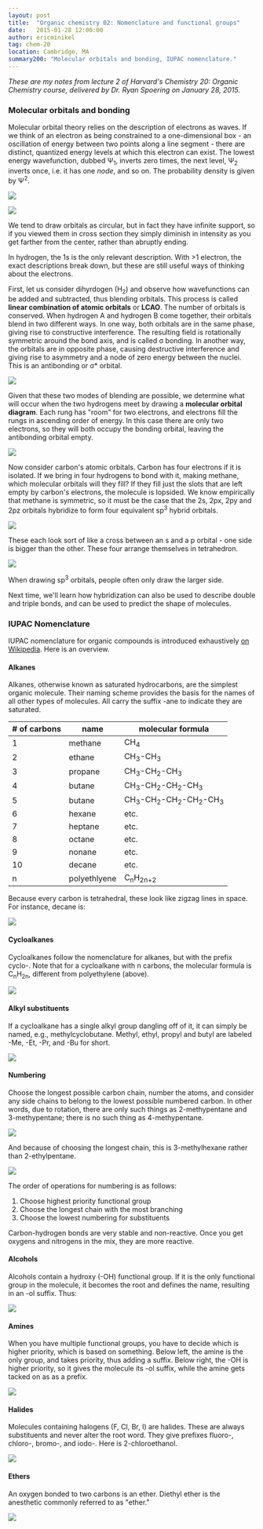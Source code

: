 ```yaml
---
layout: post
title:  "Organic chemistry 02: Nomenclature and functional groups"
date:   2015-01-28 12:00:00
author: ericminikel
tag: chem-20
location: Cambridge, MA
summary200: "Molecular orbitals and bonding, IUPAC nomenclature."
---
```


*These are my notes from lecture 2 of Harvard's Chemistry 20: Organic Chemistry course, delivered by Dr. Ryan Spoering on January 28, 2015.*

### Molecular orbitals and bonding

Molecular orbital theory relies on the description of electrons as waves. If we think of an electron as being constrained to a one-dimensional box - an oscillation of energy between two points along a line segment - there are distinct, quantized energy levels at which this electron can exist. The lowest energy wavefunction, dubbed &Psi;<sub>1</sub>, inverts zero times, the next level, &Psi;<sub>2</sub> inverts once, i.e. it has one *node*, and so on. The probability density is given by &Psi;<sup>2</sup>.

![](/media/2015/01/wavefunctions.png)

![](/media/2015/01/orbitals.png)

We tend to draw orbitals as circular, but in fact they have infinite support, so if you viewed them in cross section they simply diminish in intensity as you get farther from the center, rather than abruptly ending.

In hydrogen, the 1s is the only relevant description. With >1 electron, the exact descriptions break down, but these are still useful ways of thinking about the electrons.

First, let us consider dihyrdogen (H<sub>2</sub>) and observe how wavefunctions can be added and subtracted, thus blending orbitals. This process is called **linear combination of atomic orbitals** or **LCAO**. The number of orbitals is conserved. When hydrogen A and hydrogen B come together, their orbitals blend in two different ways. In one way, both orbitals are in the same phase, giving rise to constructive interference. The resulting field is rotationally symmetric around the bond axis, and is called &sigma; bonding. In another way, the orbitals are in opposite phase, causing destructive interference and giving rise to asymmetry and a node of zero energy between the nuclei. This is an antibonding or &sigma;\* orbital.

![](/media/2015/01/dihydrogen.png)

Given that these two modes of blending are possible, we determine what will occur when the two hydrogens meet by drawing a **molecular orbital diagram**. Each rung has "room" for two electrons, and electrons fill the rungs in ascending order of energy. In this case there are only two electrons, so they will both occupy the bonding orbital, leaving the antibonding orbital empty.

![](/media/2015/01/dihydrogen-molecular-orbital-diagram.png)

Now consider carbon's atomic orbitals. Carbon has four electrons if it is isolated. If we bring in four hydrogens to bond with it, making methane, which molecular orbitals will they fill? If they fill just the slots that are left empty by carbon's electrons, the molecule is lopsided. We know empirically that methane is symmetric, so it must be the case that the 2s, 2px, 2py and 2pz orbitals hybridize to form four equivalent sp<sup>3</sup> hybrid orbitals.

![](/media/2015/01/sp3-hybridization-in-methane.png)

These each look sort of like a cross between an s and a p orbital - one side is bigger than the other. These four arrange themselves in tetrahedron.

![](/media/2015/01/methane-tetrahedron.png)

When drawing sp<sup>3</sup> orbitals, people often only draw the larger side.

Next time, we'll learn how hybridization can also be used to describe double and triple bonds, and can be used to predict the shape of molecules.

### IUPAC Nomenclature

IUPAC nomenclature for organic compounds is introduced exhaustively [on Wikipedia](http://en.wikipedia.org/wiki/IUPAC_nomenclature_of_organic_chemistry). Here is an overview.

#### Alkanes

Alkanes, otherwise known as saturated hydrocarbons, are the simplest organic molecule. Their naming scheme provides the basis for the names of all other types of molecules. All carry the suffix -ane to indicate they are saturated.

| # of carbons | name | molecular formula |
| ---- | ---- | ---- | 
| 1 | methane | CH<sub>4</sub> |
| 2 | ethane | CH<sub>3</sub>-CH<sub>3</sub> |
| 3 | propane | CH<sub>3</sub>-CH<sub>2</sub>-CH<sub>3</sub> |
| 4 | butane | CH<sub>3</sub>-CH<sub>2</sub>-CH<sub>2</sub>-CH<sub>3</sub> |
| 5 | butane | CH<sub>3</sub>-CH<sub>2</sub>-CH<sub>2</sub>-CH<sub>2</sub>-CH<sub>3</sub> |
| 6 | hexane | etc. |
| 7 | heptane | etc. |
| 8 | octane | etc. |
| 9 | nonane | etc. |
| 10 | decane | etc. |
| n | polyethlyene | C<sub>n</sub>H<sub>2n+2</sub> |

Because every carbon is tetrahedral, these look like zigzag lines in space. For instance, decane is:

![](/media/2015/01/decane.png)

#### Cycloalkanes

Cycloalkanes follow the nomenclature for alkanes, but with the prefix cyclo-. Note that for a cycloalkane with n carbons, the molecular formula is C<sub>n</sub>H<sub>2n</sub>, different from polyethylene (above).

![](/media/2015/01/cycloalkanes.png)

#### Alkyl substituents

If a cycloalkane has a single alkyl group dangling off of it, it can simply be named, e.g., methylcyclobutane. Methyl, ethyl, propyl and butyl are labeled -Me, -Et, -Pr, and -Bu for short.

![](/media/2015/01/methylcyclobutane.png)

#### Numbering

Choose the longest possible carbon chain, number the atoms, and consider any side chains to belong to the lowest possible numbered carbon. In other words, due to rotation, there are only such things as 2-methypentane and 3-methypentane; there is no such thing as 4-methypentane.

![](/media/2015/01/methylpentanes.png)

And because of choosing the longest chain, this is 3-methylhexane rather than 2-ethylpentane.

![](/media/2015/01/3-methylhexane.png)

The order of operations for numbering is as follows:

1. Choose highest priority functional group
2. Choose the longest chain with the most branching
3. Choose the lowest numbering for substituents

Carbon-hydrogen bonds are very stable and non-reactive. Once you get oxygens and nitrogens in the mix, they are more reactive.

#### Alcohols

Alcohols contain a hydroxy (-OH) functional group. If it is the only functional group in the molecule, it becomes the root and defines the name, resulting in an -ol suffix. Thus:

![](/media/2015/01/alcohols.png)

#### Amines

When you have multiple functional groups, you have to decide which is higher priority, which is based on something. Below left, the amine is the only group, and takes priority, thus adding a suffix. Below right, the -OH is higher priority, so it gives the molecule its -ol suffix, while the amine gets tacked on as as a prefix.

![](/media/2015/01/amines.png)

#### Halides

Molecules containing halogens (F, Cl, Br, I) are halides. These are always substituents and never alter the root word. They give prefixes fluoro-, chloro-, bromo-, and iodo-. Here is 2-chloroethanol.

![](/media/2015/01/2-chloroethanol.png)

#### Ethers

An oxygen bonded to two carbons is an ether. Diethyl ether is the anesthetic commonly referred to as "ether."

![](/media/2015/01/ethers.png)


